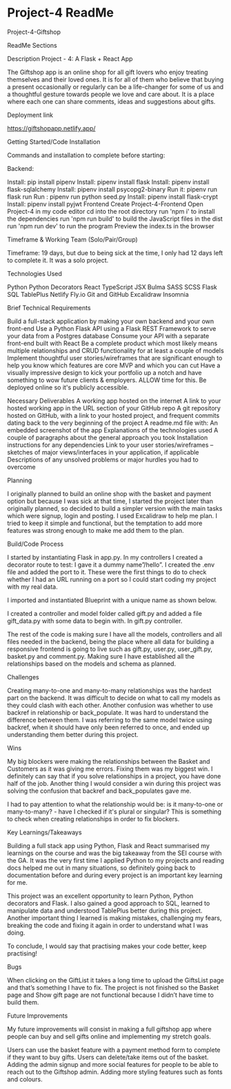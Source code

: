 # Project-4 ReadMe

Project-4-Giftshop


ReadMe Sections

Description
 Project - 4: A Flask + React App

The Giftshop app is an online shop for all gift lovers who enjoy treating themselves and their loved ones. It is for all of them who believe that buying a present occasionally or regularly can be a life-changer for some of us and a thoughtful gesture towards people we love and care about. It is a place where each one can share comments, ideas and suggestions about gifts. 







 

Deployment link

https://giftshopapp.netlify.app/






Getting Started/Code Installation


Commands and installation to complete before starting:

Backend:

Install:  pip install pipenv
Install:   pipenv install flask
Install:  pipenv install flask-sqlalchemy
Install: pipenv install psycopg2-binary
Run it: pipenv run flask run
Run : pipenv run python seed.py
Install: pipenv install flask-crypt
Install: pipenv install pyjwt
Frontend
Create Project-4-Frontend
Open Project-4  in my code editor
cd into the root directory
run 'npm i' to install the dependencies
run 'npm run build' to build the JavaScript files in the dist
run 'npm run dev' to run the program
Preview the index.ts in the browser






Timeframe & Working Team (Solo/Pair/Group)


Timeframe: 19 days, but due to being sick at the time, I only had 12 days left to complete it. It was a solo project.





Technologies Used


Python
Python Decorators
React
TypeScript
JSX
Bulma
SASS
SCSS
Flask
SQL
TablePlus
Netlify
Fly.io
Git and GitHub
Excalidraw
Insomnia


Brief
Technical Requirements


Build a full-stack application by making your own backend and your own front-end
Use a Python Flask API using a Flask REST Framework to serve your data from a Postgres database
Consume your API with a separate front-end built with React
Be a complete product which most likely means multiple relationships and CRUD functionality for at least a couple of models
Implement thoughtful user stories/wireframes that are significant enough to help you know which features are core MVP and which you can cut
Have a visually impressive design to kick your portfolio up a notch and have something to wow future clients & employers. ALLOW time for this.
Be deployed online so it's publicly accessible.

Necessary Deliverables
A working app hosted on the internet
A link to your hosted working app in the URL section of your GitHub repo
A git repository hosted on GitHub, with a link to your hosted project, and frequent commits dating back to the very beginning of the project
A readme.md file with:
An embedded screenshot of the app
Explanations of the technologies used
A couple of paragraphs about the general approach you took
Installation instructions for any dependencies
Link to your user stories/wireframes – sketches of major views/interfaces in your application, if applicable
Descriptions of any unsolved problems or major hurdles you had to overcome





Planning

I originally planned to build an online shop with the basket and payment option but because I was sick at that time, I started the project later than originally planned, so decided to build a simpler version with the main tasks which were signup, login and posting. 
I used Excalidraw to help me plan. I tried to keep it simple and functional, but the temptation to add more features was strong enough to make me add them to the plan. 










Build/Code Process

I started by instantiating Flask in app.py. In my controllers I created a decorator route to test: I gave it a dummy name”/hello”.  I created the .env file and added the port to it. These were the first things to do to check whether I had an URL running on a port so I could start coding my project with my real data.  



I imported and instantiated Blueprint with a unique name as shown below.



I created a controller and model folder called gift.py and added a file gift_data.py with some data to begin with. In gift.py controller. 









The rest of the code is making sure I have all the models, controllers and all files needed in the backend, being the place where all data for building a responsive frontend is going to live such as gift.py, user.py, user_gift.py, basket.py and comment.py. Making sure I have established all the relationships based on the models and schema as planned. 



Challenges

Creating many-to-one and many-to-many relationships was the hardest part on the backend. It was difficult to decide on what to call my models as they could clash with each other. 
Another confusion was whether to use backref in relationship or back_populate. It was hard to understand the difference between them. I was referring to the same model twice using backref,  when it should have only been referred to once, and ended up understanding them better during this project.

Wins


My big blockers were making the relationships between the Basket and Customers as it was giving me errors. Fixing them was my biggest win. I definitely can say that if you solve relationships in a project, you have done half of the job.
Another thing I would consider a win during this project was solving the confusion that backref and back_populates gave me.








I had to pay attention to what the relationship would be: is it many-to-one or many-to-many? - have I checked if it's plural or singular? This is something to check when creating relationships in order to fix blockers.
 




Key Learnings/Takeaways

Building a full stack app using Python, Flask and React summarised my learnings on the course and was the big takeaway from the SEI course with the GA.
It was the very first time I applied Python to my projects and reading docs helped me out in many situations, so definitely going back to documentation before and during every project is an important key learning for me. 

This project was an excellent opportunity to learn Python, Python decorators and Flask. I also gained a good approach to SQL, learned to manipulate data and understood TablePlus better during this project. 
Another important thing I learned is making mistakes, challenging my fears, breaking the code and fixing it again in order to understand what I was doing.

To conclude, I would say that practising makes your code better, keep practising!


Bugs

When clicking on the GiftList it takes a long time to upload the GiftsList page and that’s something I have to fix. The project is not finished so the Basket page and Show gift page are not functional because I didn’t have time to build them.

Future Improvements


My future improvements will consist in making a full giftshop app where people can buy and sell gifts online and implementing my stretch goals.

Users can use the basket feature with a payment method form to complete if they want to buy gifts.
Users can delete/take items out of the basket.
Adding the admin signup and more social features for people to be able to reach out to the Giftshop admin. 
Adding more styling features such as fonts and colours.




